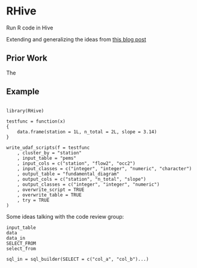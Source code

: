# RHive

Run R code in Hive

Extending and generalizing the ideas from [this blog
post](http://clarkfitzg.github.io/2017/10/31/3-billion-rows-with-R/)

## Prior Work

The 

## Example

```{R}

library(RHive)

testfunc = function(x)
{
    data.frame(station = 1L, n_total = 2L, slope = 3.14)
}

write_udaf_scripts(f = testfunc
    , cluster_by = "station"
    , input_table = "pems"
    , input_cols = c("station", "flow2", "occ2")
    , input_classes = c("integer", "integer", "numeric", "character")
    , output_table = "fundamental_diagram"
    , output_cols = c("station", "n_total", "slope")
    , output_classes = c("integer", "integer", "numeric")
    , overwrite_script = TRUE
    , overwrite_table = TRUE
    , try = TRUE
)

```


Some ideas talking with the code review group:

```
input_table 
data
data_in
SELECT_FROM
select_from

sql_in = sql_builder(SELECT = c("col_a", "col_b")...)
```
